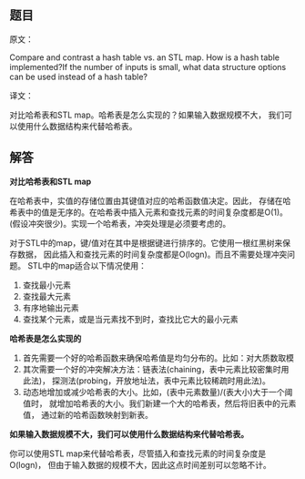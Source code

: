 ## 题目

原文：

Compare and contrast a hash table vs. an STL map. How is a hash table implemented?If the number of inputs is small, what data structure options can be used instead of a hash table?

译文：

对比哈希表和STL map。哈希表是怎么实现的？如果输入数据规模不大， 我们可以使用什么数据结构来代替哈希表。

## 解答

**对比哈希表和STL map**

在哈希表中，实值的存储位置由其键值对应的哈希函数值决定。因此， 存储在哈希表中的值是无序的。在哈希表中插入元素和查找元素的时间复杂度都是O(1)。 (假设冲突很少)。实现一个哈希表，冲突处理是必须要考虑的。

对于STL中的map，键/值对在其中是根据键进行排序的。它使用一根红黑树来保存数据， 因此插入和查找元素的时间复杂度都是O(logn)。而且不需要处理冲突问题。 STL中的map适合以下情况使用：

1. 查找最小元素
2. 查找最大元素
3. 有序地输出元素
4. 查找某个元素，或是当元素找不到时，查找比它大的最小元素

**哈希表是怎么实现的**

1. 首先需要一个好的哈希函数来确保哈希值是均匀分布的。比如：对大质数取模
2. 其次需要一个好的冲突解决方法：链表法(chaining，表中元素比较密集时用此法)， 探测法(probing，开放地址法，表中元素比较稀疏时用此法)。
3. 动态地增加或减少哈希表的大小。比如，(表中元素数量)/(表大小)大于一个阈值时， 就增加哈希表的大小。我们新建一个大的哈希表，然后将旧表中的元素值， 通过新的哈希函数映射到新表。

**如果输入数据规模不大，我们可以使用什么数据结构来代替哈希表。**

你可以使用STL map来代替哈希表，尽管插入和查找元素的时间复杂度是O(logn)， 但由于输入数据的规模不大，因此这点时间差别可以忽略不计。